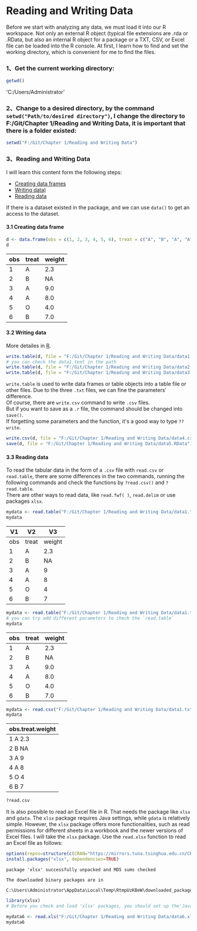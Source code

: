 
# Reading and Writing Data

Before we start with analyzing any data, we must load it into our R workspace. Not only an external R object (typical file extensions are .rda or .RData, but also an internal R object for a package or a TXT, CSV, or Excel file can be loaded into the R console. At first, I learn how to find and set the working directory, which is convenient for me to find the files.

### 1、Get the current working directory:


```R
getwd()
```


'C:/Users/Administrator'


### 2、Change to a desired directory, by the command `setwd("Path/to/desired directory")`, I change the directory to F:/Git/Chapter 1/Reading and Writing Data, it is important that there is a folder existed:


```R
setwd("F:/Git/Chapter 1/Reading and Writing Data")
```

### 3、Reading and Writing Data
I will learn this content form the following steps: 
* [Creating data frames](https://github.com/Chengshu21/bio-start-with-R/blob/master/Chapter%201/reading%20and%20writing%20data.md#3.1-creating-data-frames)
* [Writing data)](https://github.com/Chengshu21/bio-start-with-R/blob/master/Chapter%201/reading%20and%20writing%20data.md#3.2-writing-data)
* [Reading data](https://github.com/Chengshu21/bio-start-with-R/blob/master/Chapter%201/reading%20and%20writing%20data.md#3.3-reading-data)

If there is a dataset existed in the package, and we can use `data()` to get an access to the dataset.
#### 3.1 Creating data frame


```R
d <- data.frame(obs = c(1, 2, 3, 4, 5, 6), treat = c("A", "B", "A", "A", "O", "B"), weight = c(2.3, NA, 9, 8, 4, 7))
d
```


<table>
<thead><tr><th scope=col>obs</th><th scope=col>treat</th><th scope=col>weight</th></tr></thead>
<tbody>
	<tr><td>1  </td><td>A  </td><td>2.3</td></tr>
	<tr><td>2  </td><td>B  </td><td> NA</td></tr>
	<tr><td>3  </td><td>A  </td><td>9.0</td></tr>
	<tr><td>4  </td><td>A  </td><td>8.0</td></tr>
	<tr><td>5  </td><td>O  </td><td>4.0</td></tr>
	<tr><td>6  </td><td>B  </td><td>7.0</td></tr>
</tbody>
</table>



#### 3.2 Writing data
More detailes in [R](http://127.0.0.1:29909/library/utils/html/write.table.html).


```R
write.table(d, file = "F:/Git/Chapter 1/Reading and Writing Data/data1.txt", row.names = F, quote = F)
# you can check the data1.text in the path
write.table(d, file = "F:/Git/Chapter 1/Reading and Writing Data/data2.txt", row.names = F, quote = F, sep = "\t")
write.table(d, file = "F:/Git/Chapter 1/Reading and Writing Data/data3.txt", row.names = F, quote = T, sep = "\t")
```

`write.table` is used to write data frames or table objects into a table file or other files. Due to the three `.txt` files, we can fine the parameters' difference.<br>
Of course, there are `write.csv` command to write `.csv` files.<br>
But if you want to save as a `.r` file, the command should be changed into `save()`.<br>
If forgetting some parameters and the function, it's a good way to type `??write`.


```R
write.csv(d, file = "F:/Git/Chapter 1/Reading and Writing Data/data4.csv", row.names = F,quote = F)
save(d, file = "F:/Git/Chapter 1/Reading and Writing Data/data5.RData")
```

#### 3.3 Reading data
To read the tabular data in the form of a `.csv` file with `read.csv` or `read.table`, there are some differences in the two commands, running the following commands and check the functions by `?read.csv()` and `?read.table`.<br>
There are other ways to read data, like `read.fwf( )`, `read.delim` or use packages `xlsx`.


```R
mydata <- read.table("F:/Git/Chapter 1/Reading and Writing Data/data1.txt")
mydata
```


<table>
<thead><tr><th scope=col>V1</th><th scope=col>V2</th><th scope=col>V3</th></tr></thead>
<tbody>
	<tr><td>obs   </td><td>treat </td><td>weight</td></tr>
	<tr><td>1     </td><td>A     </td><td>2.3   </td></tr>
	<tr><td>2     </td><td>B     </td><td>NA    </td></tr>
	<tr><td>3     </td><td>A     </td><td>9     </td></tr>
	<tr><td>4     </td><td>A     </td><td>8     </td></tr>
	<tr><td>5     </td><td>O     </td><td>4     </td></tr>
	<tr><td>6     </td><td>B     </td><td>7     </td></tr>
</tbody>
</table>




```R
mydata <- read.table("F:/Git/Chapter 1/Reading and Writing Data/data1.txt", header = TRUE)
# you can try add different parameters to check the `read.table`
mydata
```


<table>
<thead><tr><th scope=col>obs</th><th scope=col>treat</th><th scope=col>weight</th></tr></thead>
<tbody>
	<tr><td>1  </td><td>A  </td><td>2.3</td></tr>
	<tr><td>2  </td><td>B  </td><td> NA</td></tr>
	<tr><td>3  </td><td>A  </td><td>9.0</td></tr>
	<tr><td>4  </td><td>A  </td><td>8.0</td></tr>
	<tr><td>5  </td><td>O  </td><td>4.0</td></tr>
	<tr><td>6  </td><td>B  </td><td>7.0</td></tr>
</tbody>
</table>




```R
mydata <- read.csv("F:/Git/Chapter 1/Reading and Writing Data/data1.txt")
mydata
```


<table>
<thead><tr><th scope=col>obs.treat.weight</th></tr></thead>
<tbody>
	<tr><td>1 A 2.3</td></tr>
	<tr><td>2 B NA </td></tr>
	<tr><td>3 A 9  </td></tr>
	<tr><td>4 A 8  </td></tr>
	<tr><td>5 O 4  </td></tr>
	<tr><td>6 B 7  </td></tr>
</tbody>
</table>




```R
?read.csv
```

It is also possible to read an Excel file in R. That needs the package like `xlsx` and `gdata`. The `xlsx` package requires Java settings, while `gdata` is relatively simple. However, the `xlsx` package offers more functionalities, such as read permissions for different sheets in a workbook and the newer versions of Excel files. I will take the `xlsx` package. Use the `read.xlsx` function to read an Excel file as follows:


```R
options(repos=structure(c(CRAN="https://mirrors.tuna.tsinghua.edu.cn/CRAN/")))    
install.packages("xlsx", dependencies=TRUE)
```

    package 'xlsx' successfully unpacked and MD5 sums checked
    
    The downloaded binary packages are in
    	C:\Users\Administrator\AppData\Local\Temp\RtmpUzKBeW\downloaded_packages
    

```R
library(xlsx)
# Before you check and load 'xlsx' packages, you should set up the'Java' environment. If not, there will be warning messages to inform you istall and create the Java environment to load "xlsx" packages.
```


```R
mydata6 <- read.xls("F:/Git/Chapter 1/Reading and Writing Data/data6.xls")
mydata6
```


